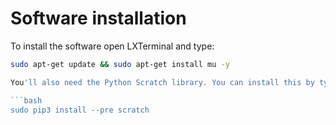 # Software installation

To install the software open LXTerminal and type:

```bash
sudo apt-get update && sudo apt-get install mu -y

You'll also need the Python Scratch library. You can install this by typing the following into LXTerminal:

```bash
sudo pip3 install --pre scratch
```
